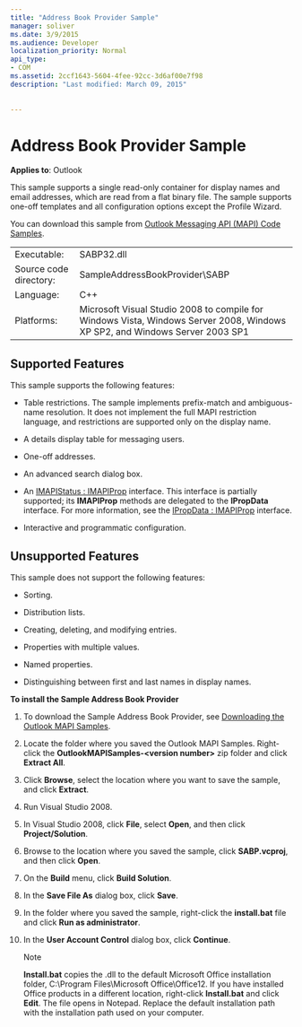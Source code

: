 ```yaml
---
title: "Address Book Provider Sample"
manager: soliver
ms.date: 3/9/2015
ms.audience: Developer
localization_priority: Normal
api_type:
- COM
ms.assetid: 2ccf1643-5604-4fee-92cc-3d6af00e7f98
description: "Last modified: March 09, 2015"
 
 
---
```


# Address Book Provider Sample

  
  
**Applies to**: Outlook 
  
This sample supports a single read-only container for display names and email addresses, which are read from a flat binary file. The sample supports one-off templates and all configuration options except the Profile Wizard.
  
You can download this sample from [Outlook Messaging API (MAPI) Code Samples](http://go.microsoft.com/fwlink/?LinkId=129740
).
  
|||
|:-----|:-----|
|Executable:  <br/> |SABP32.dll  <br/> |
| Source code directory:  <br/> |SampleAddressBookProvider\SABP  <br/> |
|Language:  <br/> |C++  <br/> |
|Platforms:  <br/> |Microsoft Visual Studio 2008 to compile for Windows Vista, Windows Server 2008, Windows XP SP2, and Windows Server 2003 SP1  <br/> |
   
## Supported Features

This sample supports the following features:
  
- Table restrictions. The sample implements prefix-match and ambiguous-name resolution. It does not implement the full MAPI restriction language, and restrictions are supported only on the display name.
    
- A details display table for messaging users. 
    
- One-off addresses.
    
- An advanced search dialog box.
    
- An [IMAPIStatus : IMAPIProp](imapistatusimapiprop.md) interface. This interface is partially supported; its **IMAPIProp** methods are delegated to the **IPropData** interface. For more information, see the [IPropData : IMAPIProp](ipropdataimapiprop.md) interface. 
    
- Interactive and programmatic configuration.
    
## Unsupported Features

This sample does not support the following features:
  
- Sorting.
    
- Distribution lists.
    
- Creating, deleting, and modifying entries.
    
- Properties with multiple values.
    
- Named properties.
    
- Distinguishing between first and last names in display names.
    
 **To install the Sample Address Book Provider**
  
1. To download the Sample Address Book Provider, see [Downloading the Outlook MAPI Samples](downloading-the-outlook-mapi-samples.md).
    
2. Locate the folder where you saved the Outlook MAPI Samples. Right-click the **OutlookMAPISamples-\<version number\>** zip folder and click **Extract All**.
    
3. Click **Browse**, select the location where you want to save the sample, and click **Extract**.
    
4. Run Visual Studio 2008.
    
5. In Visual Studio 2008, click **File**, select **Open**, and then click **Project/Solution**.
    
6. Browse to the location where you saved the sample, click **SABP.vcproj**, and then click **Open**.
    
7. On the **Build** menu, click **Build Solution**.
    
8. In the **Save File As** dialog box, click **Save**.
    
9. In the folder where you saved the sample, right-click the **install.bat** file and click **Run as administrator**.
    
10. In the **User Account Control** dialog box, click **Continue**.
    
    > [!NOTE]
    > **Install.bat** copies the .dll to the default Microsoft Office installation folder, C:\Program Files\Microsoft Office\Office12\. If you have installed Office products in a different location, right-click **Install.bat** and click **Edit**. The file opens in Notepad. Replace the default installation path with the installation path used on your computer. 
  

